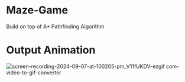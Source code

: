 # Maze-Game
Build on top of A* Pathfinding Algorithm

# Output Animation


![screen-recording-2024-09-07-at-100205-pm_V11fUKDV-ezgif com-video-to-gif-converter](https://github.com/user-attachments/assets/c0932507-ba93-47a6-89b7-4faab7e80531)

